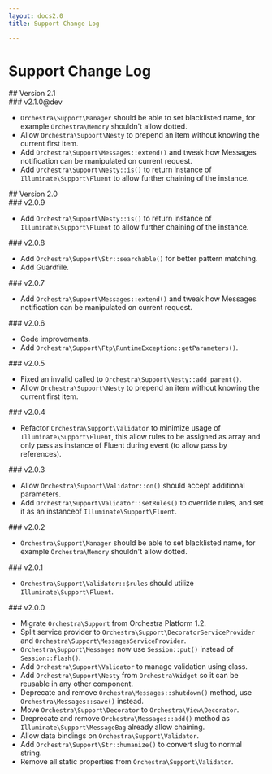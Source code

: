 ```yaml
---
layout: docs2.0
title: Support Change Log

---
```


# Support Change Log

<section id="v2.1">
## Version 2.1

<article id="v2.1.0">
### v2.1.0@dev

* `Orchestra\Support\Manager` should be able to set blacklisted name, for example `Orchestra\Memory` shouldn't allow dotted.
* Allow `Orchestra\Support\Nesty` to prepend an item without knowing the current first item.
* Add `Orchestra\Support\Messages::extend()` and tweak how Messages notification can be manipulated on current request.
* Add `Orchestra\Support\Nesty::is()` to return instance of `Illuminate\Support\Fluent` to allow further chaining of the instance.

</article>

</section>

<section id="v2.0">
## Version 2.0

<article id="v2.0.9">
### v2.0.9

* Add `Orchestra\Support\Nesty::is()` to return instance of `Illuminate\Support\Fluent` to allow further chaining of the instance.

</article>

<article id="v2.0.8">
### v2.0.8

* Add `Orchestra\Support\Str::searchable()` for better pattern matching.
* Add Guardfile.

</article>

<article id="v2.0.7">
### v2.0.7

* Add `Orchestra\Support\Messages::extend()` and tweak how Messages notification can be manipulated on current request.

</article>

<article id="v2.0.6">
### v2.0.6

* Code improvements.
* Add `Orchestra\Support\Ftp\RuntimeException::getParameters()`.

</article>

<article id="v2.0.5">
### v2.0.5

* Fixed an invalid called to `Orchestra\Support\Nesty::add_parent()`.
* Allow `Orchestra\Support\Nesty` to prepend an item without knowing the current first item.

</article>

<article id="v2.0.4">
### v2.0.4

* Refactor `Orchestra\Support\Validator` to minimize usage of `Illuminate\Support\Fluent`, this allow rules to be assigned as array and only pass as instance of Fluent during event (to allow pass by references).

</article>

<article id="v2.0.3">
### v2.0.3

* Allow `Orchestra\Support\Validator::on()` should accept additional parameters.
* Add `Orchestra\Support\Validator::setRules()` to override rules, and set it as an instanceof `Illuminate\Support\Fluent`.

</article>

<article id="v2.0.2">
### v2.0.2

* `Orchestra\Support\Manager` should be able to set blacklisted name, for example `Orchestra\Memory` shouldn't allow dotted.

</article>

<article id="v2.0.1">
### v2.0.1

* `Orchestra\Support\Validator::$rules` should utilize `Illuminate\Support\Fluent`.

</article>

<article id="v2.0.0">
### v2.0.0

* Migrate `Orchestra\Support` from Orchestra Platform 1.2.
* Split service provider to `Orchestra\Support\DecoratorServiceProvider` and `Orchestra\Support\MessagesServiceProvider`.
* `Orchestra\Support\Messages` now use `Session::put()` instead of `Session::flash()`.
* Add `Orchestra\Support\Validator` to manage validation using class.
* Add `Orchestra\Support\Nesty` from `Orchestra\Widget` so it can be reusable in any other component.
* Deprecate and remove `Orchestra\Messages::shutdown()` method, use `Orchestra\Messages::save()` instead.
* Move `Orchestra\Support\Decorator` to `Orchestra\View\Decorator`.
* Dreprecate and remove `Orchestra\Messages::add()` method as `Illuminate\Support\MessageBag` already allow chaining.
* Allow data bindings on `Orchestra\Support\Validator`.
* Add `Orchestra\Support\Str::humanize()` to convert slug to normal string.
* Remove all static properties from `Orchestra\Support\Validator`.


</article>

</section>
